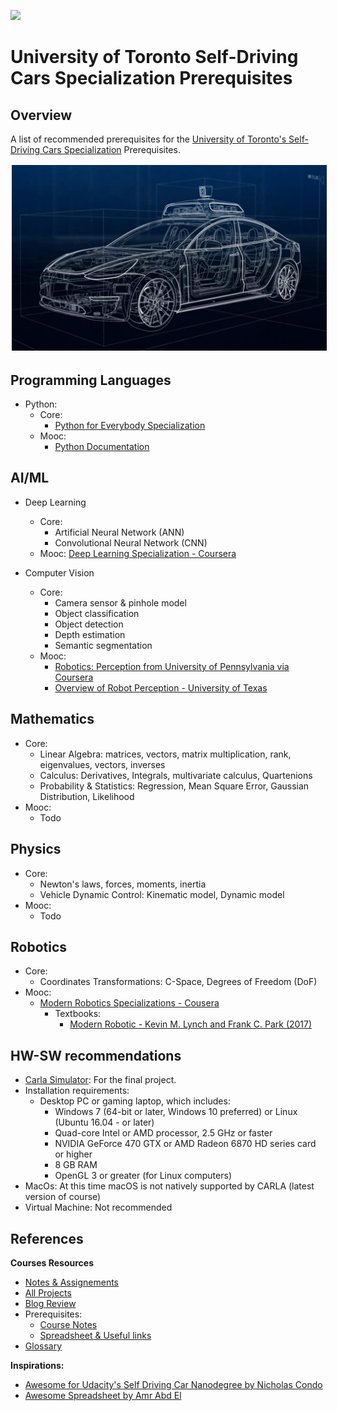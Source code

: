 [![](https://img.shields.io/badge/Contribute-Welcome-green)](#)

# **University of Toronto Self-Driving Cars Specialization Prerequisites**

## Overview

A list of recommended prerequisites for the [University of Toronto's Self-Driving Cars Specialization](https://github.com/afondiel/Self-Driving-Cars-Specialization/tree/main?tab=readme-ov-file) Prerequisites.

<img src="https://github.com/afondiel/Self-Driving-Cars-Specialization/blob/main/Course1-Introduction-to-Self-Driving-Cars/resources/w1/img/m0-intro.png?raw=true" width="600" style="border:0px solid #FFFFFF; padding:1px; margin:1px">

## Programming Languages
- Python:
  - Core:
    - [Python for Everybody Specialization](https://www.coursera.org/specializations/python)
  - Mooc:
    -  [Python Documentation](https://docs.python.org/3.11/)    
  
## AI/ML

- Deep Learning
  - Core:  
    - Artificial Neural Network (ANN)
    - Convolutional Neural Network (CNN)
  - Mooc: [Deep Learning Specialization - Coursera](https://www.coursera.org/specializations/deep-learning)

- Computer Vision
  - Core:
    -  Camera sensor & pinhole model
    -  Object classification
    -  Object detection
    -  Depth estimation
    -  Semantic segmentation
  - Mooc:
    - [Robotics: Perception from University of Pennsylvania via Coursera](https://www.classcentral.com/course/robotics-perception-5033)
    - [Overview of Robot Perception - University of Texas](https://www.cs.utexas.edu/~yukez/cs391r_fall2020/slides/lecture_robot_perception.pdf)

## Mathematics
- Core: 
  - Linear Algebra: matrices, vectors, matrix multiplication, rank, eigenvalues, vectors, inverses
  - Calculus: Derivatives, Integrals, multivariate calculus, Quartenions
  - Probability & Statistics: Regression, Mean Square Error, Gaussian Distribution, Likelihood
- Mooc:
  - Todo 

## Physics
- Core:
  - Newton's laws, forces, moments, inertia
  - Vehicle Dynamic Control: Kinematic model, Dynamic model
- Mooc:
  - Todo
  
## Robotics
- Core:
  - Coordinates Transformations: C-Space, Degrees of Freedom (DoF)
- Mooc:
  - [Modern Robotics Specializations - Cousera](https://www.coursera.org/specializations/modernrobotics)
    - Textbooks: 
      - [Modern Robotic - Kevin M. Lynch and Frank C. Park (2017)](https://hades.mech.northwestern.edu/index.php/Modern_Robotics) 

## HW-SW recommendations
- [Carla Simulator](https://carla.org/): For the final project.
- Installation requirements:
  - Desktop PC or gaming laptop, which includes:
    - Windows 7 (64-bit or later, Windows 10 preferred) or Linux (Ubuntu 16.04 - or later)
    - Quad-core Intel or AMD processor, 2.5 GHz or faster
    - NVIDIA GeForce 470 GTX or AMD Radeon 6870 HD series card or higher
    - 8 GB RAM
    - OpenGL 3 or greater (for Linux computers)
- MacOs: At this time macOS is not natively supported by CARLA (latest version of course)
- Virtual Machine: Not recommended 

## References

**Courses Resources**
- [Notes & Assignements](https://github.com/afondiel/Self-Driving-Cars-Specialization/tree/main)
- [All Projects](https://github.com/diesimo-ai/self-driving-car-projects)
- [Blog Review](https://medium.com/@muntudiela/the-top-5-skills-i-learned-from-the-university-of-toronto-self-driving-cars-specialization-2023-6470b36fe7ed)
- Prerequisites:
  - [Course Notes](https://github.com/afondiel/Self-Driving-Cars-Specialization/blob/main/Course1-Introduction-to-Self-Driving-Cars/resources/Course-Prerequisites-Knowledge-Hardware-Software.md)
  - [Spreadsheet & Useful links](https://docs.google.com/spreadsheets/d/1VkTIZ3czhMvonNcRqsTJPW2s3aemIXe-1-XP_E3H5vk/edit?gid=0#gid=0)
- [Glossary](https://github.com/afondiel/Self-Driving-Cars-Specialization/blob/main/Course1-Introduction-to-Self-Driving-Cars/resources/glossary.md)

**Inspirations:**
- [Awesome for Udacity's Self Driving Car Nanodegree by Nicholas Condo](https://github.com/ncondo/SDCND-Prerequisites)
- [Awesome Spreadsheet by Amr Abd El](https://docs.google.com/spreadsheets/d/13QQinPFhU9DwujctXS0A7un0up4N5BNyUDZwxK4I6hg/edit?gid=0#gid=0)


